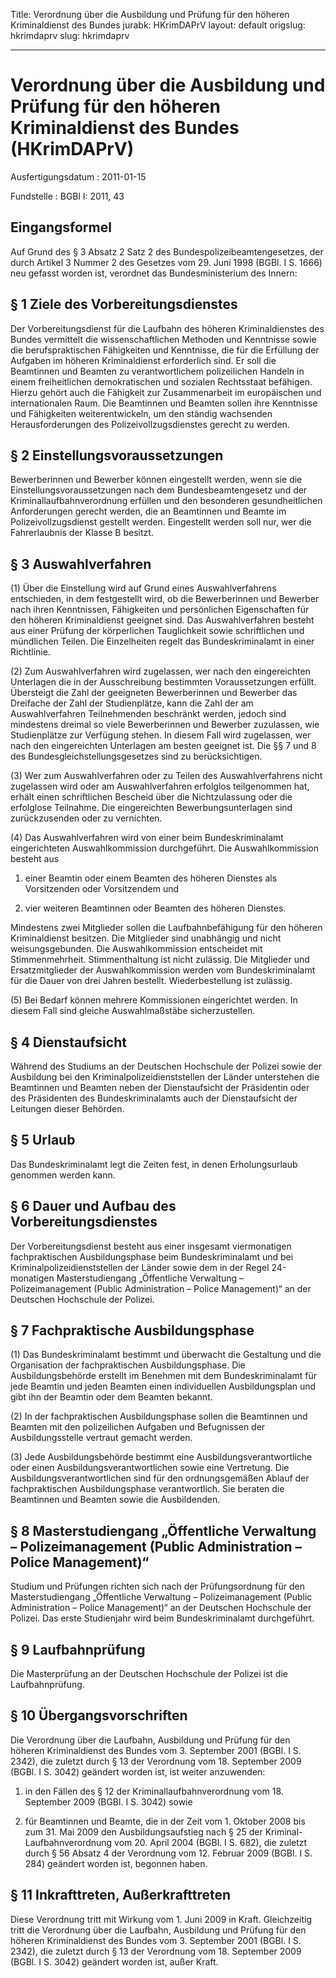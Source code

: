 Title: Verordnung über die Ausbildung und Prüfung für den höheren Kriminaldienst des
  Bundes
jurabk: HKrimDAPrV
layout: default
origslug: hkrimdaprv
slug: hkrimdaprv

---

# Verordnung über die Ausbildung und Prüfung für den höheren Kriminaldienst des Bundes (HKrimDAPrV)

Ausfertigungsdatum
:   2011-01-15

Fundstelle
:   BGBl I: 2011, 43


## Eingangsformel

Auf Grund des § 3 Absatz 2 Satz 2 des Bundespolizeibeamtengesetzes,
der durch Artikel 3 Nummer 2 des Gesetzes vom 29. Juni 1998 (BGBl. I
S. 1666) neu gefasst worden ist, verordnet das Bundesministerium des
Innern:


## § 1 Ziele des Vorbereitungsdienstes

Der Vorbereitungsdienst für die Laufbahn des höheren Kriminaldienstes
des Bundes vermittelt die wissenschaftlichen Methoden und Kenntnisse
sowie die berufspraktischen Fähigkeiten und Kenntnisse, die für die
Erfüllung der Aufgaben im höheren Kriminaldienst erforderlich sind. Er
soll die Beamtinnen und Beamten zu verantwortlichem polizeilichen
Handeln in einem freiheitlichen demokratischen und sozialen
Rechtsstaat befähigen. Hierzu gehört auch die Fähigkeit zur
Zusammenarbeit im europäischen und internationalen Raum. Die
Beamtinnen und Beamten sollen ihre Kenntnisse und Fähigkeiten
weiterentwickeln, um den ständig wachsenden Herausforderungen des
Polizeivollzugsdienstes gerecht zu werden.


## § 2 Einstellungsvoraussetzungen

Bewerberinnen und Bewerber können eingestellt werden, wenn sie die
Einstellungsvoraussetzungen nach dem Bundesbeamtengesetz und der
Kriminallaufbahnverordnung erfüllen und den besonderen
gesundheitlichen Anforderungen gerecht werden, die an Beamtinnen und
Beamte im Polizeivollzugsdienst gestellt werden. Eingestellt werden
soll nur, wer die Fahrerlaubnis der Klasse B besitzt.


## § 3 Auswahlverfahren

(1) Über die Einstellung wird auf Grund eines Auswahlverfahrens
entschieden, in dem festgestellt wird, ob die Bewerberinnen und
Bewerber nach ihren Kenntnissen, Fähigkeiten und persönlichen
Eigenschaften für den höheren Kriminaldienst geeignet sind. Das
Auswahlverfahren besteht aus einer Prüfung der körperlichen
Tauglichkeit sowie schriftlichen und mündlichen Teilen. Die
Einzelheiten regelt das Bundeskriminalamt in einer Richtlinie.

(2) Zum Auswahlverfahren wird zugelassen, wer nach den eingereichten
Unterlagen die in der Ausschreibung bestimmten Voraussetzungen
erfüllt. Übersteigt die Zahl der geeigneten Bewerberinnen und Bewerber
das Dreifache der Zahl der Studienplätze, kann die Zahl der am
Auswahlverfahren Teilnehmenden beschränkt werden, jedoch sind
mindestens dreimal so viele Bewerberinnen und Bewerber zuzulassen, wie
Studienplätze zur Verfügung stehen. In diesem Fall wird zugelassen,
wer nach den eingereichten Unterlagen am besten geeignet ist. Die §§ 7
und 8 des Bundesgleichstellungsgesetzes sind zu berücksichtigen.

(3) Wer zum Auswahlverfahren oder zu Teilen des Auswahlverfahrens
nicht zugelassen wird oder am Auswahlverfahren erfolglos teilgenommen
hat, erhält einen schriftlichen Bescheid über die Nichtzulassung oder
die erfolglose Teilnahme. Die eingereichten Bewerbungsunterlagen sind
zurückzusenden oder zu vernichten.

(4) Das Auswahlverfahren wird von einer beim Bundeskriminalamt
eingerichteten Auswahlkommission durchgeführt. Die Auswahlkommission
besteht aus

1.  einer Beamtin oder einem Beamten des höheren Dienstes als Vorsitzenden
    oder Vorsitzendem und


2.  vier weiteren Beamtinnen oder Beamten des höheren Dienstes.



Mindestens zwei Mitglieder sollen die Laufbahnbefähigung für den
höheren Kriminaldienst besitzen. Die Mitglieder sind unabhängig und
nicht weisungsgebunden. Die Auswahlkommission entscheidet mit
Stimmenmehrheit. Stimmenthaltung ist nicht zulässig. Die Mitglieder
und Ersatzmitglieder der Auswahlkommission werden vom
Bundeskriminalamt für die Dauer von drei Jahren bestellt.
Wiederbestellung ist zulässig.

(5) Bei Bedarf können mehrere Kommissionen eingerichtet werden. In
diesem Fall sind gleiche Auswahlmaßstäbe sicherzustellen.


## § 4 Dienstaufsicht

Während des Studiums an der Deutschen Hochschule der Polizei sowie der
Ausbildung bei den Kriminalpolizeidienststellen der Länder unterstehen
die Beamtinnen und Beamten neben der Dienstaufsicht der Präsidentin
oder des Präsidenten des Bundeskriminalamts auch der Dienstaufsicht
der Leitungen dieser Behörden.


## § 5 Urlaub

Das Bundeskriminalamt legt die Zeiten fest, in denen Erholungsurlaub
genommen werden kann.


## § 6 Dauer und Aufbau des Vorbereitungsdienstes

Der Vorbereitungsdienst besteht aus einer insgesamt viermonatigen
fachpraktischen Ausbildungsphase beim Bundeskriminalamt und bei
Kriminalpolizeidienststellen der Länder sowie dem in der Regel
24-monatigen Masterstudiengang „Öffentliche Verwaltung –
Polizeimanagement (Public Administration – Police Management)“ an der
Deutschen Hochschule der Polizei.


## § 7 Fachpraktische Ausbildungsphase

(1) Das Bundeskriminalamt bestimmt und überwacht die Gestaltung und
die Organisation der fachpraktischen Ausbildungsphase. Die
Ausbildungsbehörde erstellt im Benehmen mit dem Bundeskriminalamt für
jede Beamtin und jeden Beamten einen individuellen Ausbildungsplan und
gibt ihn der Beamtin oder dem Beamten bekannt.

(2) In der fachpraktischen Ausbildungsphase sollen die Beamtinnen und
Beamten mit den polizeilichen Aufgaben und Befugnissen der
Ausbildungsstelle vertraut gemacht werden.

(3) Jede Ausbildungsbehörde bestimmt eine Ausbildungsverantwortliche
oder einen Ausbildungsverantwortlichen sowie eine Vertretung. Die
Ausbildungsverantwortlichen sind für den ordnungsgemäßen Ablauf der
fachpraktischen Ausbildungsphase verantwortlich. Sie beraten die
Beamtinnen und Beamten sowie die Ausbildenden.


## § 8 Masterstudiengang „Öffentliche Verwaltung – Polizeimanagement (Public Administration – Police Management)“

Studium und Prüfungen richten sich nach der Prüfungsordnung für den
Masterstudiengang „Öffentliche Verwaltung – Polizeimanagement (Public
Administration – Police Management)“ an der Deutschen Hochschule der
Polizei. Das erste Studienjahr wird beim Bundeskriminalamt
durchgeführt.


## § 9 Laufbahnprüfung

Die Masterprüfung an der Deutschen Hochschule der Polizei ist die
Laufbahnprüfung.


## § 10 Übergangsvorschriften

Die Verordnung über die Laufbahn, Ausbildung und Prüfung für den
höheren Kriminaldienst des Bundes vom 3. September 2001 (BGBl. I S.
2342), die zuletzt durch § 13 der Verordnung vom 18. September 2009
(BGBl. I S. 3042) geändert worden ist, ist weiter anzuwenden:

1.  in den Fällen des § 12 der Kriminallaufbahnverordnung vom 18.
    September 2009 (BGBl. I S. 3042) sowie


2.  für Beamtinnen und Beamte, die in der Zeit vom 1. Oktober 2008 bis zum
    31\. Mai 2009 den Ausbildungsaufstieg nach § 25 der Kriminal-
    Laufbahnverordnung vom 20. April 2004 (BGBl. I S. 682), die zuletzt
    durch § 56 Absatz 4 der Verordnung vom 12. Februar 2009 (BGBl. I S.
    284) geändert worden ist, begonnen haben.





## § 11 Inkrafttreten, Außerkrafttreten

Diese Verordnung tritt mit Wirkung vom 1. Juni 2009 in Kraft.
Gleichzeitig tritt die Verordnung über die Laufbahn, Ausbildung und
Prüfung für den höheren Kriminaldienst des Bundes vom 3. September
2001 (BGBl. I S. 2342), die zuletzt durch § 13 der Verordnung vom 18.
September 2009 (BGBl. I S. 3042) geändert worden ist, außer Kraft.

